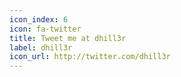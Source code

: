 ```yaml
---
icon_index: 6
icon: fa-twitter
title: Tweet me at dhill3r
label: dhill3r
icon_url: http://twitter.com/dhill3r
---
```

